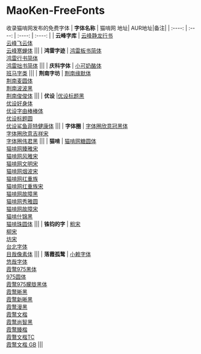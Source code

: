 # MaoKen-FreeFonts
收录猫啃网发布的免费字体
| **字体名称** | 猫啃网 地址| AUR地址|备注|
| :----: | :----: | :----: | :----: |
| **云峰字库** | [云峰静龙行书](https://www.maoken.com/freefonts/16178.html) <br> [云峰飞云体](https://www.maoken.com/freefonts/16607.html) <br> [云峰寒蝉体](https://www.maoken.com/freefonts/18085.html) |||
| **鸿雷字迹** | [鸿雷板书简体](https://www.maoken.com/freefonts/3791.html) <br> [鸿雷行书简体](https://www.maoken.com/freefonts/16904.html) <br> [鸿雷拙书简体](https://www.maoken.com/freefonts/17746.html) |||
| **庆科字体** | [小可奶酪体](https://www.maoken.com/freefonts/15194.html) <br> [班马字类](https://www.maoken.com/freefonts/17628.html) |||
| **荆南字坊** | [荆南缘默体](https://www.maoken.com/freefonts/9550.html) <br> [荆南麦圆体](https://www.maoken.com/freefonts/12727.html) <br> [荆南波波黑](https://www.maoken.com/freefonts/14257.html) <br> [荆南俊俊体](https://www.maoken.com/freefonts/17414.html) |||
| **优设** |[优设标题黑](https://www.maoken.com/freefonts/1413.html) <br> [优设好身体](https://www.maoken.com/freefonts/2840.html) <br> [优设字由棒棒体](https://www.maoken.com/freefonts/9573.html) <br> [优设标题圆](https://www.maoken.com/freefonts/14598.html) <br> [优设鲨鱼菲特健康体](https://www.maoken.com/freefonts/17272.html) |||
| **字体圈** | [字体圈欣意冠黑体](https://www.maoken.com/freefonts/3664.html) <br> [字体圈欣意吉祥宋](https://www.maoken.com/freefonts/8943.html) <br> [字体圈伟君黑](https://www.maoken.com/freefonts/17052.html) |||
| **猫啃** | [猫啃网糖圆体](https://www.maoken.com/freefonts/6058.html) <br> [猫啃网臻雅宋](https://www.maoken.com/freefonts/7006.html) <br> [猫啃网风雅宋](https://www.maoken.com/freefonts/7026.html) <br> [猫啃网文明宋](https://www.maoken.com/freefonts/7658.html) <br> [猫啃网烟波宋](https://www.maoken.com/freefonts/7911.html) <br> [猫啃网扛重族](https://www.maoken.com/freefonts/11067.html) <br> [猫啃网扛重族宋](https://www.maoken.com/freefonts/11876.html) <br> [猫啃网故障黑](https://www.maoken.com/freefonts/14318.html) <br> [猫啃网秀雅圆](https://www.maoken.com/freefonts/15394.html) <br> [猫啃网故障宋](https://www.maoken.com/freefonts/15861.html) <br> [猫啃什锦黑](https://www.maoken.com/freefonts/16964.html) <br> [猫啃珠圆体](https://www.maoken.com/freefonts/17948.html) |||
| **铢钧的字** | [粗宋](https://www.maoken.com/freefonts/11089.html) <br> [柳宋](https://www.maoken.com/freefonts/11271.html) <br> [坊宋](https://www.maoken.com/freefonts/13709.html) <br> [台北字体](https://www.maoken.com/freefonts/15633.html) <br> [目哉像素体](https://www.maoken.com/freefonts/16894.html) |||
| **落霞孤鹜** | [小赖字体](https://www.maoken.com/freefonts/4306.html) <br> [悠哉字体](https://www.maoken.com/freefonts/5423.html) <br> [霞鹜975黑体](https://www.maoken.com/freefonts/6327.html) <br> [975圆体](https://www.maoken.com/freefonts/6339.html) <br> [霞鹜975朦胧黑体](https://www.maoken.com/freefonts/7146.html) <br> [霞鹜晰黑](https://www.maoken.com/freefonts/8781.html) <br> [霞鹜新晰黑](https://www.maoken.com/freefonts/8999.html) <br> [霞鹜漫黑](https://www.maoken.com/freefonts/9523.html) <br> [霞鹜文楷](https://www.maoken.com/freefonts/9704.html) <br> [霞鹜尚智黑](https://www.maoken.com/freefonts/10610.html) <br> [霞鹜臻楷](https://www.maoken.com/freefonts/14773.html) <br> [霞鶩文楷TC](https://www.maoken.com/freefonts/16424.html) <br> [霞鹜文楷 GB](https://www.maoken.com/freefonts/16864.html) |||
